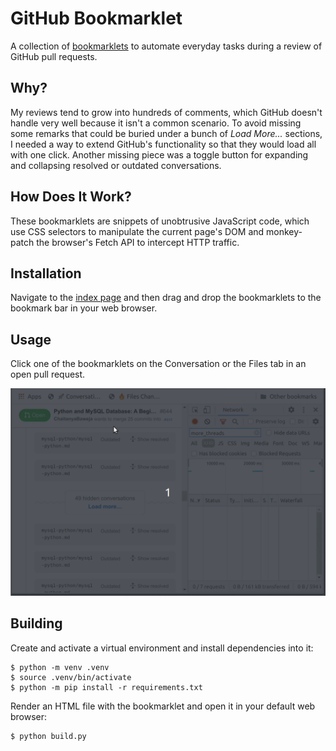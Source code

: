 # GitHub Bookmarklet

A collection of [bookmarklets](https://en.wikipedia.org/wiki/Bookmarklet) to automate everyday tasks during a review of GitHub pull requests.

## Why?

My reviews tend to grow into hundreds of comments, which GitHub doesn't handle very well because it isn't a common scenario. To avoid missing some remarks that could be buried under a bunch of _Load More..._ sections, I needed a way to extend GitHub's functionality so that they would load all with one click. Another missing piece was a toggle button for expanding and collapsing resolved or outdated conversations.

## How Does It Work?

These bookmarklets are snippets of unobtrusive JavaScript code, which use CSS selectors to manipulate the current page's DOM and monkey-patch the browser's Fetch API to intercept HTTP traffic.

## Installation

Navigate to the [index page](https://bzaczynski.github.io/github-bookmarklet/) and then drag and drop the bookmarklets to the bookmark bar in your web browser.

## Usage

Click one of the bookmarklets on the Conversation or the Files tab in an open pull request.

<img alt="Loading More Conversation Threads" src="https://raw.githubusercontent.com/bzaczynski/github-bookmarklet/master/docs/demo.gif" width="600">

## Building

Create and activate a virtual environment and install dependencies into it:

```shell
$ python -m venv .venv
$ source .venv/bin/activate
$ python -m pip install -r requirements.txt
```

Render an HTML file with the bookmarklet and open it in your default web browser:

```shell
$ python build.py
```
